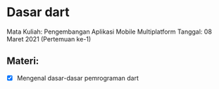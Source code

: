 # Dasar dart

Mata Kuliah: Pengembangan Aplikasi Mobile Multiplatform
Tanggal: 08 Maret 2021 (Pertemuan ke-1)

## Materi:
- [x] Mengenal dasar-dasar pemrograman dart
